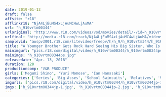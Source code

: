```yaml
---
date: 2019-01-13
draft: false
affsite: "r18"
afflinkr18: "NjA4LjEuMS4xLjAuMC4wLjAuMA"
url: "h_910vrtm00344"
urloriginal: "http://www.r18.com/videos/vod/movies/detail/-/id=h_910vrtm00344"
urlfinal: "http://media.r18.com/track/NjA4LjEuMS4xLjAuMC4wLjAuMA/videos/vod/movies/detail/-/id=h_910vrtm00344"
samplevid: "awspv3001.r18.com/litevideo/freepv/h/h_9/h_910vrtm344/h_910vrtm344_dmb_w.mp4"
title: "A Younger Brother Gets Rock Hard Seeing His Big Sister, Who Is Part Of The Swim Team, In Her Competitive Swimsuit. He Secretly Slips Her An Aphrodisiac, And Her Body Becomes Ultra Sensitive! Even As She Protests, He Penetrates Deep Into Her Womb, Forcing Her Body Backwards And Making Her Cum Furiously Through Endless Hard Piston Sex!"
mainimgurl: "pics.r18.com/digital/video/h_910vrtm00344/h_910vrtm00344ps.jpg"
mainimgs: "h_910vrtm00344ps.jpg"
releasedate: "Apr. 13, 2018"
duration: 128
productioncomp: "V&R PRODUCE"
girls: ['Megumi Shino', 'Yuri Momose', 'Ian Hanasaki']
categories: ['Series', 'Big Asses', 'School Swimsuits', 'Relatives', 'Variety', 'Nymphomaniac', 'Substance Use', 'Hi-Def']
imgurls: ['pics.r18.com/digital/video/h_910vrtm00344/h_910vrtm00344jp-1.jpg', 'pics.r18.com/digital/video/h_910vrtm00344/h_910vrtm00344jp-2.jpg', 'pics.r18.com/digital/video/h_910vrtm00344/h_910vrtm00344jp-3.jpg', 'pics.r18.com/digital/video/h_910vrtm00344/h_910vrtm00344jp-4.jpg', 'pics.r18.com/digital/video/h_910vrtm00344/h_910vrtm00344jp-5.jpg', 'pics.r18.com/digital/video/h_910vrtm00344/h_910vrtm00344jp-6.jpg', 'pics.r18.com/digital/video/h_910vrtm00344/h_910vrtm00344jp-7.jpg', 'pics.r18.com/digital/video/h_910vrtm00344/h_910vrtm00344jp-8.jpg', 'pics.r18.com/digital/video/h_910vrtm00344/h_910vrtm00344jp-9.jpg', 'pics.r18.com/digital/video/h_910vrtm00344/h_910vrtm00344jp-10.jpg', 'pics.r18.com/digital/video/h_910vrtm00344/h_910vrtm00344jp-11.jpg', 'pics.r18.com/digital/video/h_910vrtm00344/h_910vrtm00344jp-12.jpg', 'pics.r18.com/digital/video/h_910vrtm00344/h_910vrtm00344jp-13.jpg', 'pics.r18.com/digital/video/h_910vrtm00344/h_910vrtm00344jp-14.jpg', 'pics.r18.com/digital/video/h_910vrtm00344/h_910vrtm00344jp-15.jpg', 'pics.r18.com/digital/video/h_910vrtm00344/h_910vrtm00344jp-16.jpg', 'pics.r18.com/digital/video/h_910vrtm00344/h_910vrtm00344jp-17.jpg', 'pics.r18.com/digital/video/h_910vrtm00344/h_910vrtm00344jp-18.jpg', 'pics.r18.com/digital/video/h_910vrtm00344/h_910vrtm00344jp-19.jpg', 'pics.r18.com/digital/video/h_910vrtm00344/h_910vrtm00344jp-20.jpg']
imgs: ['h_910vrtm00344jp-1.jpg', 'h_910vrtm00344jp-2.jpg', 'h_910vrtm00344jp-3.jpg', 'h_910vrtm00344jp-4.jpg', 'h_910vrtm00344jp-5.jpg', 'h_910vrtm00344jp-6.jpg', 'h_910vrtm00344jp-7.jpg', 'h_910vrtm00344jp-8.jpg', 'h_910vrtm00344jp-9.jpg', 'h_910vrtm00344jp-10.jpg', 'h_910vrtm00344jp-11.jpg', 'h_910vrtm00344jp-12.jpg', 'h_910vrtm00344jp-13.jpg', 'h_910vrtm00344jp-14.jpg', 'h_910vrtm00344jp-15.jpg', 'h_910vrtm00344jp-16.jpg', 'h_910vrtm00344jp-17.jpg', 'h_910vrtm00344jp-18.jpg', 'h_910vrtm00344jp-19.jpg', 'h_910vrtm00344jp-20.jpg']
---
```

